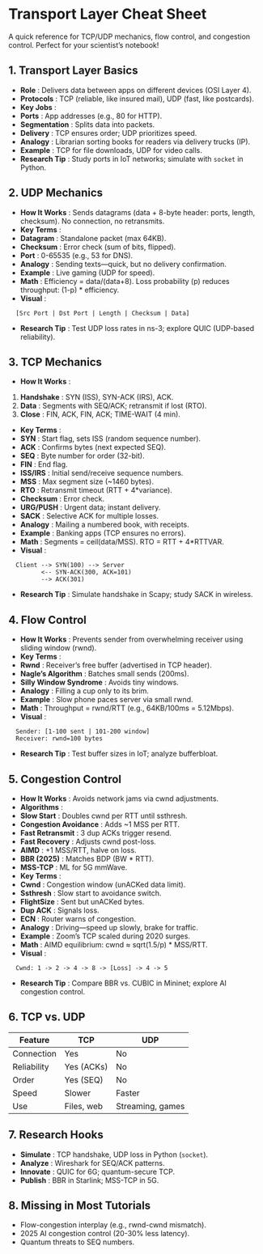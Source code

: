 # Transport Layer Cheat Sheet

A quick reference for TCP/UDP mechanics, flow control, and congestion control. Perfect for your scientist’s notebook!

## 1. Transport Layer Basics

- **Role** : Delivers data between apps on different devices (OSI Layer 4).
- **Protocols** : TCP (reliable, like insured mail), UDP (fast, like postcards).
- **Key Jobs** :
- **Ports** : App addresses (e.g., 80 for HTTP).
- **Segmentation** : Splits data into packets.
- **Delivery** : TCP ensures order; UDP prioritizes speed.
- **Analogy** : Librarian sorting books for readers via delivery trucks (IP).
- **Example** : TCP for file downloads, UDP for video calls.
- **Research Tip** : Study ports in IoT networks; simulate with `socket` in Python.

## 2. UDP Mechanics

- **How It Works** : Sends datagrams (data + 8-byte header: ports, length, checksum). No connection, no retransmits.
- **Key Terms** :
- **Datagram** : Standalone packet (max 64KB).
- **Checksum** : Error check (sum of bits, flipped).
- **Port** : 0-65535 (e.g., 53 for DNS).
- **Analogy** : Sending texts—quick, but no delivery confirmation.
- **Example** : Live gaming (UDP for speed).
- **Math** : Efficiency = data/(data+8). Loss probability (p) reduces throughput: (1-p) \* efficiency.
- **Visual** :

```
  [Src Port | Dst Port | Length | Checksum | Data]
```

- **Research Tip** : Test UDP loss rates in ns-3; explore QUIC (UDP-based reliability).

## 3. TCP Mechanics

- **How It Works** :

1. **Handshake** : SYN (ISS), SYN-ACK (IRS), ACK.
2. **Data** : Segments with SEQ/ACK; retransmit if lost (RTO).
3. **Close** : FIN, ACK, FIN, ACK; TIME-WAIT (4 min).

- **Key Terms** :
- **SYN** : Start flag, sets ISS (random sequence number).
- **ACK** : Confirms bytes (next expected SEQ).
- **SEQ** : Byte number for order (32-bit).
- **FIN** : End flag.
- **ISS/IRS** : Initial send/receive sequence numbers.
- **MSS** : Max segment size (~1460 bytes).
- **RTO** : Retransmit timeout (RTT + 4\*variance).
- **Checksum** : Error check.
- **URG/PUSH** : Urgent data; instant delivery.
- **SACK** : Selective ACK for multiple losses.
- **Analogy** : Mailing a numbered book, with receipts.
- **Example** : Banking apps (TCP ensures no errors).
- **Math** : Segments = ceil(data/MSS). RTO = RTT + 4\*RTTVAR.
- **Visual** :

```
  Client --> SYN(100) --> Server
         <-- SYN-ACK(300, ACK=101)
         --> ACK(301)
```

- **Research Tip** : Simulate handshake in Scapy; study SACK in wireless.

## 4. Flow Control

- **How It Works** : Prevents sender from overwhelming receiver using sliding window (rwnd).
- **Key Terms** :
- **Rwnd** : Receiver’s free buffer (advertised in TCP header).
- **Nagle’s Algorithm** : Batches small sends (200ms).
- **Silly Window Syndrome** : Avoids tiny windows.
- **Analogy** : Filling a cup only to its brim.
- **Example** : Slow phone paces server via small rwnd.
- **Math** : Throughput = rwnd/RTT (e.g., 64KB/100ms = 5.12Mbps).
- **Visual** :

```
  Sender: [1-100 sent | 101-200 window]
  Receiver: rwnd=100 bytes
```

- **Research Tip** : Test buffer sizes in IoT; analyze bufferbloat.

## 5. Congestion Control

- **How It Works** : Avoids network jams via cwnd adjustments.
- **Algorithms** :
- **Slow Start** : Doubles cwnd per RTT until ssthresh.
- **Congestion Avoidance** : Adds ~1 MSS per RTT.
- **Fast Retransmit** : 3 dup ACKs trigger resend.
- **Fast Recovery** : Adjusts cwnd post-loss.
- **AIMD** : +1 MSS/RTT, halve on loss.
- **BBR (2025)** : Matches BDP (BW \* RTT).
- **MSS-TCP** : ML for 5G mmWave.
- **Key Terms** :
- **Cwnd** : Congestion window (unACKed data limit).
- **Ssthresh** : Slow start to avoidance switch.
- **FlightSize** : Sent but unACKed bytes.
- **Dup ACK** : Signals loss.
- **ECN** : Router warns of congestion.
- **Analogy** : Driving—speed up slowly, brake for traffic.
- **Example** : Zoom’s TCP scaled during 2020 surges.
- **Math** : AIMD equilibrium: cwnd ≈ sqrt(1.5/p) \* MSS/RTT.
- **Visual** :

```
  Cwnd: 1 -> 2 -> 4 -> 8 -> [Loss] -> 4 -> 5
```

- **Research Tip** : Compare BBR vs. CUBIC in Mininet; explore AI congestion control.

## 6. TCP vs. UDP

| Feature     | TCP        | UDP              |
| ----------- | ---------- | ---------------- |
| Connection  | Yes        | No               |
| Reliability | Yes (ACKs) | No               |
| Order       | Yes (SEQ)  | No               |
| Speed       | Slower     | Faster           |
| Use         | Files, web | Streaming, games |

## 7. Research Hooks

- **Simulate** : TCP handshake, UDP loss in Python (`socket`).
- **Analyze** : Wireshark for SEQ/ACK patterns.
- **Innovate** : QUIC for 6G; quantum-secure TCP.
- **Publish** : BBR in Starlink; MSS-TCP in 5G.

## 8. Missing in Most Tutorials

- Flow-congestion interplay (e.g., rwnd-cwnd mismatch).
- 2025 AI congestion control (20-30% less latency).
- Quantum threats to SEQ numbers.
